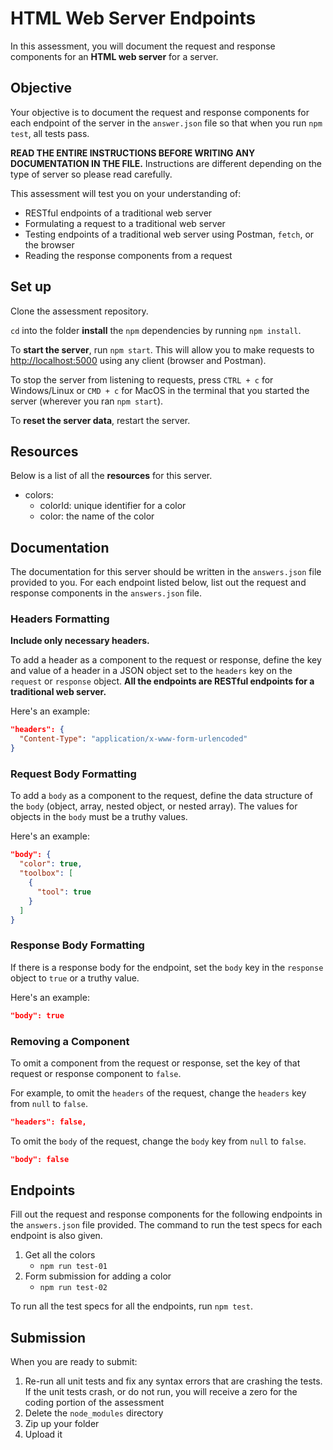 # HTML Web Server Endpoints

In this assessment, you will document the request and response components for
an **HTML web server** for a server.

## Objective

Your objective is to document the request and response components for each
endpoint of the server in the `answer.json` file so that when you run
`npm test`, all tests pass.

**READ THE ENTIRE INSTRUCTIONS BEFORE WRITING ANY DOCUMENTATION IN THE FILE.**
Instructions are different depending on the type of server so please read
carefully.

This assessment will test you on your understanding of:

- RESTful endpoints of a traditional web server
- Formulating a request to a traditional web server
- Testing endpoints of a traditional web server using Postman, `fetch`, or the
  browser
- Reading the response components from a request

## Set up

Clone the assessment repository.

`cd` into the folder **install** the `npm` dependencies by running
`npm install`.

To **start the server**, run `npm start`. This will allow you to make requests
to [http://localhost:5000] using any client (browser and Postman).

To stop the server from listening to requests, press `CTRL + c` for
Windows/Linux or `CMD + c` for MacOS in the terminal that you started the server
(wherever you ran `npm start`).

To **reset the server data**, restart the server.

## Resources

Below is a list of all the **resources** for this server.

- colors:
  - colorId: unique identifier for a color
  - color: the name of the color

## Documentation

The documentation for this server should be written in the `answers.json` file
provided to you. For each endpoint listed below, list out the request and
response components in the `answers.json` file.

### Headers Formatting

**Include only necessary headers.**

To add a header as a component to the request or response, define the key and
value of a header in a JSON object set to the `headers` key on the `request`
or `response` object. **All the endpoints are RESTful endpoints for a
traditional web server.**

Here's an example:

```json
"headers": {
  "Content-Type": "application/x-www-form-urlencoded"
}
```

### Request Body Formatting

To add a `body` as a component to the request, define the data structure of the
`body` (object, array, nested object, or nested array). The values for objects
in the `body` must be a truthy values.

Here's an example:

```json
"body": {
  "color": true,
  "toolbox": [
    {
      "tool": true
    }
  ]
}
```

### Response Body Formatting

If there is a response body for the endpoint, set the `body` key in the
`response` object to `true` or a truthy value.

Here's an example:

```json
"body": true
```

### Removing a Component

To omit a component from the request or response, set the key of that request
or response component to `false`.

For example, to omit the `headers` of the request, change the `headers` key from
`null` to `false`.

```json
"headers": false,
```

To omit the `body` of the request, change the `body` key from `null` to `false`.

```json
"body": false
```

## Endpoints

Fill out the request and response components for the following endpoints in the
`answers.json` file provided. The command to run the test specs for each
endpoint is also given.

1. Get all the colors
   - `npm run test-01`
2. Form submission for adding a color
   - `npm run test-02`

To run all the test specs for all the endpoints, run `npm test`.

## Submission

When you are ready to submit:

1. Re-run all unit tests and fix any syntax errors that are crashing the tests. If
the unit tests crash, or do not run, you will receive a zero for the coding
portion of the assessment
2. Delete the `node_modules` directory
3. Zip up your folder
4. Upload it

[http://localhost:5000]: http://localhost:5000
[https://github.com/appacademy/assessment-for-week-08-v2-practice-a-html-web-server]: https://github.com/appacademy/assessment-for-week-08-v2-practice-a-html-web-server
